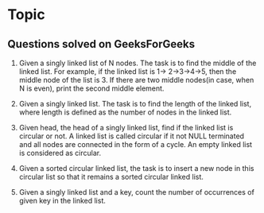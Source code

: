 # Topic

## Questions solved on GeeksForGeeks

1. Given a singly linked list of N nodes. The task is to find the middle of the linked list. For example, if the linked list is 1-> 2->3->4->5, then the middle node of the list is 3. If there are two middle nodes(in case, when N is even), print the second middle element.

2. Given a singly linked list. The task is to find the length of the linked list, where length is defined as the number of nodes in the linked list.

3. Given head, the head of a singly linked list, find if the linked list is circular or not. A linked list is called circular if it not NULL terminated and all nodes are connected in the form of a cycle. An empty linked list is considered as circular.

4. Given a sorted circular linked list, the task is to insert a new node in this circular list so that it remains a sorted circular linked list.

5. Given a singly linked list and a key, count the number of occurrences of given key in the linked list.